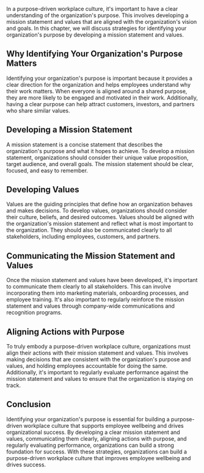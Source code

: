 
In a purpose-driven workplace culture, it's important to have a clear understanding of the organization's purpose. This involves developing a mission statement and values that are aligned with the organization's vision and goals. In this chapter, we will discuss strategies for identifying your organization's purpose by developing a mission statement and values.

Why Identifying Your Organization's Purpose Matters
---------------------------------------------------

Identifying your organization's purpose is important because it provides a clear direction for the organization and helps employees understand why their work matters. When everyone is aligned around a shared purpose, they are more likely to be engaged and motivated in their work. Additionally, having a clear purpose can help attract customers, investors, and partners who share similar values.

Developing a Mission Statement
------------------------------

A mission statement is a concise statement that describes the organization's purpose and what it hopes to achieve. To develop a mission statement, organizations should consider their unique value proposition, target audience, and overall goals. The mission statement should be clear, focused, and easy to remember.

Developing Values
-----------------

Values are the guiding principles that define how an organization behaves and makes decisions. To develop values, organizations should consider their culture, beliefs, and desired outcomes. Values should be aligned with the organization's mission statement and reflect what is most important to the organization. They should also be communicated clearly to all stakeholders, including employees, customers, and partners.

Communicating the Mission Statement and Values
----------------------------------------------

Once the mission statement and values have been developed, it's important to communicate them clearly to all stakeholders. This can involve incorporating them into marketing materials, onboarding processes, and employee training. It's also important to regularly reinforce the mission statement and values through company-wide communications and recognition programs.

Aligning Actions with Purpose
-----------------------------

To truly embody a purpose-driven workplace culture, organizations must align their actions with their mission statement and values. This involves making decisions that are consistent with the organization's purpose and values, and holding employees accountable for doing the same. Additionally, it's important to regularly evaluate performance against the mission statement and values to ensure that the organization is staying on track.

Conclusion
----------

Identifying your organization's purpose is essential for building a purpose-driven workplace culture that supports employee wellbeing and drives organizational success. By developing a clear mission statement and values, communicating them clearly, aligning actions with purpose, and regularly evaluating performance, organizations can build a strong foundation for success. With these strategies, organizations can build a purpose-driven workplace culture that improves employee wellbeing and drives success.
